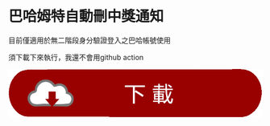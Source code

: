 # 巴哈姆特自動刪中獎通知
目前僅適用於無二階段身分驗證登入之巴哈帳號使用

須下載下來執行，我還不會用github action

[![](https://github.com/micr0dust/image_saves/blob/master/img/button/btn-dl-red-ch.png?raw=true)](https://github.com/micr0dust/bahamut-kill-useless-mail/releases/tag/v1.0)
